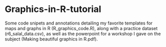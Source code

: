 # Graphics-in-R-tutorial
Some code snipets and annotations detailing my favorite templates for maps and graphs in R (R_graphics_code.R), along with a practice dataset (r6_salal_data.csv), as well as the powerpoint for a workshop I gave on the subject (Making beautiful graphics in R.pdf). 
